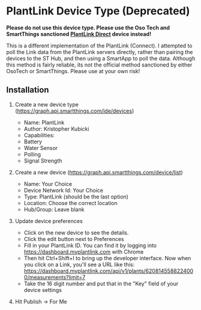 # PlantLink Device Type (Deprecated)

<b>Please do not use this device type.  Please use the Oso Tech and SmartThings sanctioned <a href='https://github.com/KristopherKubicki/device-plantlink-direct'>PlantLink Direct</a> device instead!</b>

This is a different implementation of the PlantLink (Connect).  I attempted to poll the Link data from the PlantLink servers directly, rather than pairing the devices to the ST Hub, and then using a SmartApp to poll the data.  Although this method is fairly reliable, its not the official method sanctioned by either OsoTech or SmartThings.   Please use at your own risk!

## Installation

1. Create a new device type (https://graph.api.smartthings.com/ide/devices)
    *  Name: PlantLink
    *  Author: Kristopher Kubicki
    *  Capabilities:
      * Battery
      * Water Sensor 
      * Polling
      * Signal Strength

2. Create a new device (https://graph.api.smartthings.com/device/list)
   * Name: Your Choice
   * Device Network Id: Your Choice
   *   Type: PlantLink (should be the last option)
   *   Location: Choose the correct location
   *   Hub/Group: Leave blank
 
3. Update device preferences
    * Click on the new device to see the details.
    * Click the edit button next to Preferences
    * Fill in your PlantLink ID. You can find it by logging into https://dashboard.myplantlink.com with Chrome
    * Then hit Ctrl+Shift+I to bring up the developer interface.  Now when you click on a Link, you'll see a URL
     like this: https://dashboard.myplantlink.com/api/v1/plants/6208145588224000/measurements?limit=7
    * Take the 16 digit number and put that in the "Key" field of your device settings

4. Hit Publish -> For Me
